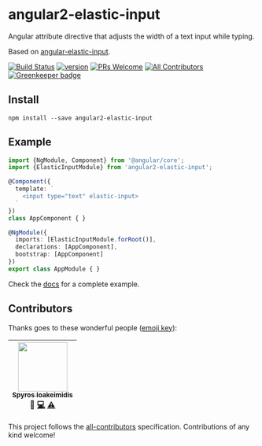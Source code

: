 # angular2-elastic-input

Angular attribute directive that adjusts the width of a text input while typing.

Based on [angular-elastic-input](https://github.com/jacek-pulit/angular-elastic-input).

[![Build Status][build-badge]][build]
[![version][version-badge]][package]
[![PRs Welcome][prs-badge]](http://makeapullrequest.com)
[![All Contributors][all-contributors-badge]](#contributors)
[![Greenkeeper badge][greenkeeper-badge]](https://greenkeeper.io/)

## Install

`npm install --save angular2-elastic-input`

## Example

```typescript
import {NgModule, Component} from '@angular/core';
import {ElasticInputModule} from 'angular2-elastic-input';

@Component({
  template: `
    <input type="text" elastic-input>
  `
})
class AppComponent { }

@NgModule({
  imports: [ElasticInputModule.forRoot()],
  declarations: [AppComponent],
  bootstrap: [AppComponent]
})
export class AppModule { }
```

Check the [docs](docs) for a complete example.

## Contributors

Thanks goes to these wonderful people ([emoji key](https://github.com/kentcdodds/all-contributors#emoji-key)):

<!-- ALL-CONTRIBUTORS-LIST:START - Do not remove or modify this section -->
| [<img src="https://avatars.githubusercontent.com/u/1057324?v=3" width="100px;"/><br /><sub>Spyros Ioakeimidis</sub>](http://www.spyros.io)<br />💬 [💻](https://github.com/spirosikmd/angular2-focus/commits?author=spirosikmd) [⚠️](https://github.com/spirosikmd/angular2-focus/commits?author=spirosikmd) |
| :---: |
<!-- ALL-CONTRIBUTORS-LIST:END -->

This project follows the [all-contributors](https://github.com/kentcdodds/all-contributors) specification.
Contributions of any kind welcome!

[version-badge]: https://img.shields.io/npm/v/angular2-elastic-input.svg?style=flat-square
[package]: https://www.npmjs.com/package/angular2-elastic-input
[prs-badge]: https://img.shields.io/badge/PRs-welcome-brightgreen.svg?style=flat-square
[build-badge]: https://img.shields.io/travis/spirosikmd/angular2-elastic-input.svg?style=flat-square
[build]: https://travis-ci.org/spirosikmd/angular2-elastic-input.svg
[greenkeeper-badge]: https://badges.greenkeeper.io/spirosikmd/angular2-elastic-input.svg
[all-contributors-badge]: https://img.shields.io/badge/all_contributors-1-orange.svg?style=flat-square
